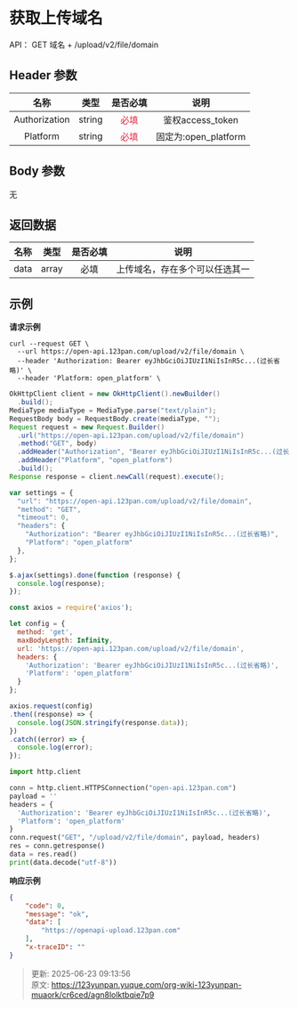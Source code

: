 # 获取上传域名

API： GET 域名 + /upload/v2/file/domain

## Header 参数
| **名称** | **类型** | **是否必填** | **说明** |
| :---: | :---: | :---: | :---: |
| Authorization | string | <font style="color:#DF2A3F;">必填</font> | 鉴权access_token |
| Platform | string | <font style="color:#DF2A3F;">必填</font> | 固定为:open_platform |


## Body 参数
无

## 返回数据 
| **名称** | **类型** | **是否必填** | **说明** |
| :---: | :---: | :---: | --- |
| data | array | 必填 | 上传域名，存在多个可以任选其一 |


## 示例
**请求示例**

```shell
curl --request GET \
  --url https://open-api.123pan.com/upload/v2/file/domain \
  --header 'Authorization: Bearer eyJhbGciOiJIUzI1NiIsInR5c...(过长省略)' \
  --header 'Platform: open_platform' \
```

```java
OkHttpClient client = new OkHttpClient().newBuilder()
  .build();
MediaType mediaType = MediaType.parse("text/plain");
RequestBody body = RequestBody.create(mediaType, "");
Request request = new Request.Builder()
  .url("https://open-api.123pan.com/upload/v2/file/domain")
  .method("GET", body)
  .addHeader("Authorization", "Bearer eyJhbGciOiJIUzI1NiIsInR5c...(过长省略)")
  .addHeader("Platform", "open_platform")
  .build();
Response response = client.newCall(request).execute();
```

```javascript
var settings = {
  "url": "https://open-api.123pan.com/upload/v2/file/domain",
  "method": "GET",
  "timeout": 0,
  "headers": {
    "Authorization": "Bearer eyJhbGciOiJIUzI1NiIsInR5c...(过长省略)",
    "Platform": "open_platform"
  },
};

$.ajax(settings).done(function (response) {
  console.log(response);
});
```

```javascript
const axios = require('axios');

let config = {
  method: 'get',
  maxBodyLength: Infinity,
  url: 'https://open-api.123pan.com/upload/v2/file/domain',
  headers: { 
    'Authorization': 'Bearer eyJhbGciOiJIUzI1NiIsInR5c...(过长省略)', 
    'Platform': 'open_platform'
  }
};

axios.request(config)
.then((response) => {
  console.log(JSON.stringify(response.data));
})
.catch((error) => {
  console.log(error);
});

```

```python
import http.client

conn = http.client.HTTPSConnection("open-api.123pan.com")
payload = ''
headers = {
  'Authorization': 'Bearer eyJhbGciOiJIUzI1NiIsInR5c...(过长省略)',
  'Platform': 'open_platform'
}
conn.request("GET", "/upload/v2/file/domain", payload, headers)
res = conn.getresponse()
data = res.read()
print(data.decode("utf-8"))
```

**响应示例**

```json
{
	"code": 0,
	"message": "ok",
	"data": [
		"https://openapi-upload.123pan.com"
	],
	"x-traceID": ""
}
```



> 更新: 2025-06-23 09:13:56  
> 原文: <https://123yunpan.yuque.com/org-wiki-123yunpan-muaork/cr6ced/agn8lolktbqie7p9>